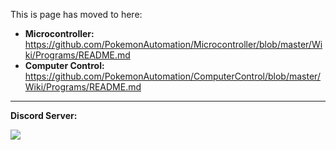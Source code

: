 This is page has moved to here:
- **Microcontroller:** https://github.com/PokemonAutomation/Microcontroller/blob/master/Wiki/Programs/README.md
- **Computer Control:** https://github.com/PokemonAutomation/ComputerControl/blob/master/Wiki/Programs/README.md

<hr>

**Discord Server:** 

[<img src="https://canary.discordapp.com/api/guilds/695809740428673034/widget.png?style=banner2">](https://discord.gg/cQ4gWxN)


